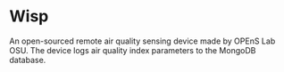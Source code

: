 # Wisp
An open-sourced remote air quality sensing device made by OPEnS Lab OSU. The device logs air quality index parameters to the MongoDB database.
